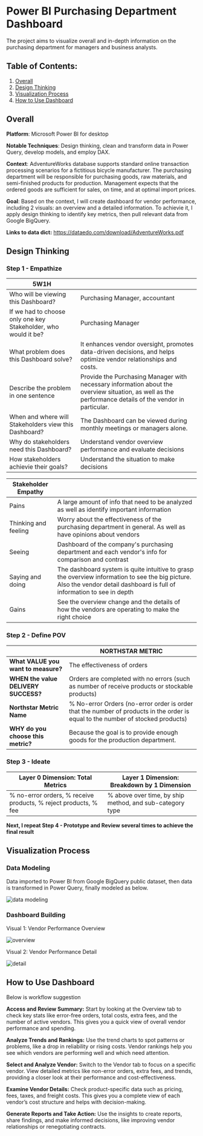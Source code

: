 # Power BI Purchasing Department Dashboard
The project aims to visualize overall and in-depth information on the purchasing department for managers and business analysts.

## Table of Contents:
1. [Overall](#overall)
2. [Design Thinking](#dt)
3. [Visualization Process](#vis)
4. [How to Use Dashboard](#how)

<div id='overall'/>
  
## Overall

**Platform**: Microsoft Power BI for desktop

**Notable Techniques**: Design thinking, clean and transform data in Power Query, develop models, and employ DAX.

**Context**: AdventureWorks database supports standard online transaction processing scenarios for a fictitious bicycle manufacturer. The purchasing department will be responsible for purchasing goods, raw materials, and semi-finished products for production. Management expects that the ordered goods are sufficient for sales, on time, and at optimal import prices.

**Goal**: Based on the context, I will create dashboard for vendor performance, including 2 visuals: an overview and a detailed information. To achievie it, I apply design thinking to identify key metrics, then pull relevant data from Google BigQuery.
  
**Links to data dict:** https://dataedo.com/download/AdventureWorks.pdf

<div id='dt'/>

## Design Thinking

### Step 1 - Empathize

| 5W1H | |
| - | - |
| Who will be viewing this Dashboard?                                | Purchasing Manager, accountant |
| If we had to choose only one key Stakeholder, who would it be? | Purchasing Manager |
| What problem does this Dashboard solve?                            | It enhances vendor oversight, promotes data-driven decisions, and helps optimize vendor relationships and costs.|
| Describe the problem in one sentence                               | Provide the Purchasing Manager with necessary information about the overview situation, as well as the performance details of the vendor in particular. |
| When and where will Stakeholders view this Dashboard?        | The Dashboard can be viewed during monthly meetings or managers alone.|
| Why do stakeholders need this Dashboard?                   | Understand vendor overview performance and evaluate decisions|
| How stakeholders achievie their goals?           | Understand the situation to make decisions |


|Stakeholder Empathy | |
| -- | -- |
| Pains  | A large amount of info that need to be analyzed as well as identify important information |
| Thinking and feeling  | Worry about the effectiveness of the purchasing department in general. As well as have opinions about vendors |
| Seeing  | Dashboard of the company's purchasing department and each vendor's info for comparison and contrast |
| Saying and doing   | The dashboard system is quite intuitive to grasp the overview information to see the big picture. Also the vendor detail dashboard is full of information to see in depth|
| Gains | See the overview change and the details of how the vendors are operating to make the right choice|

### Step 2 - Define POV

|       | NORTHSTAR METRIC     |
|----|---|
| **What VALUE you want to measure?** | The effectiveness of orders |
| **WHEN the value DELIVERY SUCCESS?** | Orders are completed with no errors (such as number of receive products or stockable products) |
| **Northstar Metric Name**  | % No-error Orders (no-error order is order that the number of products in the order is equal to the number of stocked products) |
| **WHY do you choose this metric?** | Because the goal is to provide enough goods for the production department. |

### Step 3 - Ideate

| Layer 0 Dimension: Total Metrics   | Layer 1 Dimension: Breakdown by 1 Dimension |
|----|----|
| % no-error orders, % receive products, % reject products, % fee | % above over time, by ship method, and sub-category type |

**Next, I repeat Step 4 - Prototype and Review several times to achieve the final result**

<div id='vis'/>

## Visualization Process

### Data Modeling

Data imported to Power BI from Google BigQuery public dataset, then data is transformed in Power Query, finally modeled as below.

![data modeling](https://github.com/user-attachments/assets/98f43851-ab01-4de1-8394-adc2f6871420)

### Dashboard Building

Visual 1: Vendor Performance Overview

![overview](https://github.com/user-attachments/assets/c8559dd8-970a-4323-8610-2da1d4ed237f)

Visual 2: Vendor Performance Detail

![detail](https://github.com/user-attachments/assets/eb3511e4-922f-4b27-87bf-33d3348fb9f2)

<div id='how'/>

## How to Use Dashboard

Below is workflow suggestion

**Access and Review Summary:** Start by looking at the Overview tab to check key stats like error-free orders, total costs, extra fees, and the number of active vendors. This gives you a quick view of overall vendor performance and spending.

**Analyze Trends and Rankings:** Use the trend charts to spot patterns or problems, like a drop in reliability or rising costs. Vendor rankings help you see which vendors are performing well and which need attention.

**Select and Analyze Vendor:** Switch to the Vendor tab to focus on a specific vendor. View detailed metrics like non-error orders, extra fees, and trends, providing a closer look at their performance and cost-effectiveness.

**Examine Vendor Details:** Check product-specific data such as pricing, fees, taxes, and freight costs. This gives you a complete view of each vendor’s cost structure and helps with decision-making.

**Generate Reports and Take Action:** Use the insights to create reports, share findings, and make informed decisions, like improving vendor relationships or renegotiating contracts.
